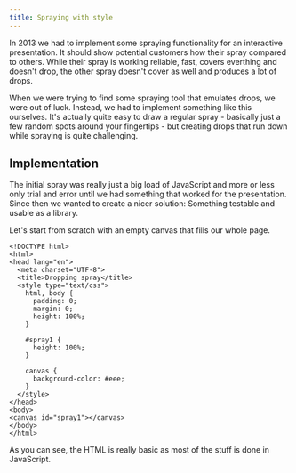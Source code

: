 ```yaml
---
title: Spraying with style
---
```


In 2013 we had to implement some spraying functionality for an interactive presentation. It should show potential customers how their spray compared to others. While their spray is working reliable, fast, covers everthing and doesn't drop, the other spray doesn't cover as well and produces a lot of drops.

When we were trying to find some spraying tool that emulates drops, we were out of luck. Instead, we had to implement something like this ourselves. It's actually quite easy to draw a regular spray - basically just a few random spots around your fingertips - but creating drops that run down while spraying is quite challenging.

## Implementation

The initial spray was really just a big load of JavaScript and more or less only trial and error until we had something that worked for the presentation. Since then we wanted to create a nicer solution: Something testable and usable as a library.

Let's start from scratch with an empty canvas that fills our whole page.

```
<!DOCTYPE html>
<html>
<head lang="en">
  <meta charset="UTF-8">
  <title>Dropping spray</title>
  <style type="text/css">
    html, body {
      padding: 0;
      margin: 0;
      height: 100%;
    }

    #spray1 {
      height: 100%;
    }

    canvas {
      background-color: #eee;
    }
  </style>
</head>
<body>
<canvas id="spray1"></canvas>
</body>
</html>
```

As you can see, the HTML is really basic as most of the stuff is done in JavaScript.
